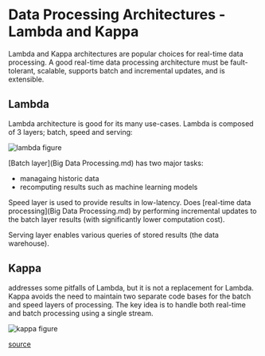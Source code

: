 # Data Processing Architectures - Lambda and Kappa
Lambda and Kappa architectures are popular choices for real-time data processing. A good real-time data processing architecture must be fault-tolerant, scalable, supports batch and incremental updates, and is extensible.

## Lambda
Lambda architecture is good for its many use-cases. Lambda is composed of 3 layers; batch, speed and serving:

![lambda figure](http://www.ericsson.com/research-blog/wp-content/uploads/2015/11/LambdaKappa1_1.png)

[Batch layer](Big Data Processing.md) has two major tasks:
- managaing historic data
- recomputing results such as machine learning models

Speed layer is used to provide results in low-latency. Does [real-time data processing](Big Data Processing.md) by performing incremental updates to the batch layer results (with significantly lower computation cost).

Serving layer enables various queries of stored results (the data warehouse).

## Kappa 
addresses some pitfalls of Lambda, but it is not a replacement for Lambda. Kappa avoids the need to maintain two separate code bases for the batch and speed layers of processing. The key idea is to handle both real-time and batch processing using a single stream. 

![kappa figure](http://www.ericsson.com/research-blog/wp-content/uploads/2015/11/LambdaKappa1_2.png)


[source](http://www.ericsson.com/research-blog/data-knowledge/data-processing-architectures-lambda-and-kappa/)
